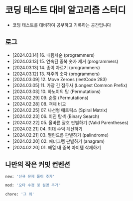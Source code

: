 # 코딩 테스트 대비 알고리즘 스터디
- 코딩 테스트를 대비하여 공부하고 기록하는 공간입니다

## 로그
- [2024.03.14] 16. 내림차순 (programmers)
- [2024.03.13] 15. 연속된 중복 숫자 제거 (programmers)
- [2024.03.13] 14. 종이 자르기 (programmers)
- [2024.03.12] 13. 저주의 숫자 (programmers)
- [2024.03.09] 12. Move Zeroes (leetCode 283)
- [2024.03.05] 11. 가장 긴 접두사 (Longest Common Prefix)
- [2024.03.03] 10. 하노이의 탑 (Permutations)
- [2024.02.29] 09. 순열 (Permutations)
- [2024.02.28] 08. 객체 비교
- [2024.02.25] 07. 나선형 매트릭스 (Spiral Matrix)
- [2024.02.23] 06. 이진 탐색 (Binary Search)
- [2024.02.22] 05. 올바른 괄호 판별하기 (Valid Parentheses)
- [2024.02.21] 04. 최대 수익 계산하기
- [2024.02.21] 03. 팰린드롬 판별하기 (palindrome)
- [2024.02.20] 02. 애너그램 판별하기 (anagram)
- [2024.02.20] 01. 배열 내 중복 아이템 삭제하기

## 나만의 작은 커밋 컨벤션
```bash
new: '신규 문제 풀이 추가'

mod: '오타 수정 및 설명 추가'

chore: '그 외'
```

